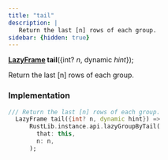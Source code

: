```yaml
---
title: "tail"
description: |
   Return the last [n] rows of each group.
sidebar: {hidden: true}
---
```

<span class="dart-code"><strong>[LazyFrame] tail</strong>({<span class="nobr">int? <i>n</i></span>, <span class="nobr">dynamic <i>hint</i></span>});</span>

 Return the last [n] rows of each group.
### Implementation
```dart
/// Return the last [n] rows of each group.
  LazyFrame tail({int? n, dynamic hint}) =>
      RustLib.instance.api.lazyGroupByTail(
        that: this,
        n: n,
      );
```

[LazyFrame]: /reference/classes/lazyframe/